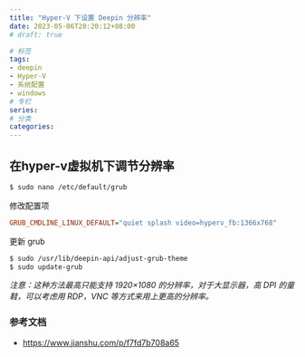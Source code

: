 ```yaml
---
title: "Hyper-V 下设置 Deepin 分辨率"
date: 2023-05-06T20:20:12+08:00
# draft: true

# 标签
tags:
- deepin
- Hyper-V
- 系统配置
- windows
# 专栏
series:
# 分类
categories:
---
```


## 在hyper-v虚拟机下调节分辨率

```bash
$ sudo nano /etc/default/grub
```

修改配置项
```ini
GRUB_CMDLINE_LINUX_DEFAULT="quiet splash video=hyperv_fb:1366x768"
```

更新 grub
```bash
$ sudo /usr/lib/deepin-api/adjust-grub-theme
$ sudo update-grub
```

*注意：这种方法最高只能支持 1920×1080 的分辨率，对于大显示器，高 DPI 的童鞋，可以考虑用 RDP，VNC 等方式来用上更高的分辨率。*

### 参考文档
- https://www.jianshu.com/p/f7fd7b708a65

